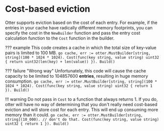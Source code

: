 # Cost-based eviction

Otter supports eviction based on the cost of each entry. 
For example, if the entries in your cache have radically different memory footprints, 
you can specify the cost in the `NewBuilder` function and 
pass the entry cost calculation function to the `Cost` function in the builder.

??? example
    This code creates a cache in which the total size of key-value pairs is limited to 100 MB.
    ```go
    cache, err := otter.MustBuilder[string, string](100 * 1024 * 1024).
        Cost(func(key string, value string) uint32 {
            return uint32(len(key) + len(value))
        }).
        Build()
    ```

??? failure "Wrong way"
    Unfortunately, this code will cause the cache capacity to be limited to 104857600 **entries**,
    resulting in huge memory consumption.
    ```go
    cache, err := otter.MustBuilder[string, string](100 * 1024 * 1024).
        Cost(func(key string, value string) uint32 {
            return 1
        }).
        Build()
    ```

!!! warning
    Do not pass in `Cost` to a function that always returns 1.
    If you do, otter will have no way of determining that
    you don't really need cost-based eviction and will store cost for each entry.
    This will end up consuming more memory than it could.
    ```go
    cache, err := otter.MustBuilder[string, string](10_000).
        // don't do that.
        Cost(func(key string, value string) uint32 {
            return 1
        }).
        Build()
    ```
